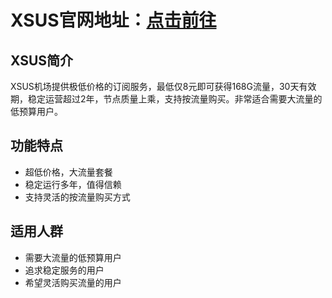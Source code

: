# XSUS官网地址：[点击前往](https://url.gogogomiao.one/QYTN)

## XSUS简介
XSUS机场提供极低价格的订阅服务，最低仅8元即可获得168G流量，30天有效期，稳定运营超过2年，节点质量上乘，支持按流量购买。非常适合需要大流量的低预算用户。

## 功能特点
- 超低价格，大流量套餐
- 稳定运行多年，值得信赖
- 支持灵活的按流量购买方式

## 适用人群
- 需要大流量的低预算用户
- 追求稳定服务的用户
- 希望灵活购买流量的用户